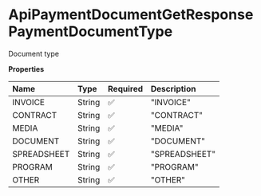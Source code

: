 # ApiPaymentDocumentGetResponsePaymentDocumentType

Document type

**Properties**

| Name        | Type   | Required | Description   |
| :---------- | :----- | :------- | :------------ |
| INVOICE     | String | ✅       | "INVOICE"     |
| CONTRACT    | String | ✅       | "CONTRACT"    |
| MEDIA       | String | ✅       | "MEDIA"       |
| DOCUMENT    | String | ✅       | "DOCUMENT"    |
| SPREADSHEET | String | ✅       | "SPREADSHEET" |
| PROGRAM     | String | ✅       | "PROGRAM"     |
| OTHER       | String | ✅       | "OTHER"       |

<!-- This file was generated by liblab | https://liblab.com/ -->

